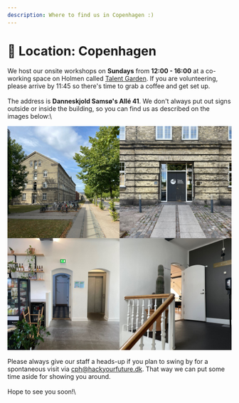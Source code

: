 ```yaml
---
description: Where to find us in Copenhagen :)
---
```


# 📍 Location: Copenhagen

We host our onsite workshops on **Sundays** from **12:00 - 16:00** at a co-working space on Holmen called [Talent Garden](https://talentgarden.org/en/coworking/denmark/copenhagen/). If you are volunteering, please arrive by 11:45 so there's time to grab a coffee and get set up. \
\
The address is **Danneskjold Samsø's Allé 41**. We don't always put out signs outside or inside the building, so you can find us as described on the images below:\


![How to find us inside the Talentgarden campus :)](<../.gitbook/assets/Image from iOS.jpg>)

Please always give our staff a heads-up if you plan to swing by for a spontaneous visit via cph@hackyourfuture.dk. That way we can put some time aside for showing you around.\
\
Hope to see you soon!\
